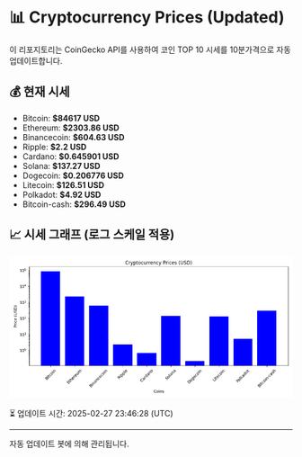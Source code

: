 
# 📊 Cryptocurrency Prices (Updated)

이 리포지토리는 CoinGecko API를 사용하여 코인 TOP 10 시세를 10분가격으로 자동 업데이트합니다.

## 💰 현재 시세
- Bitcoin: **$84617 USD**
- Ethereum: **$2303.86 USD**
- Binancecoin: **$604.63 USD**
- Ripple: **$2.2 USD**
- Cardano: **$0.645901 USD**
- Solana: **$137.27 USD**
- Dogecoin: **$0.206776 USD**
- Litecoin: **$126.51 USD**
- Polkadot: **$4.92 USD**
- Bitcoin-cash: **$296.49 USD**

## 📈 시세 그래프 (로그 스케일 적용)
![Crypto Prices](crypto_prices.png)

⏳ 업데이트 시간: 2025-02-27 23:46:28 (UTC)

---
자동 업데이트 봇에 의해 관리됩니다.
